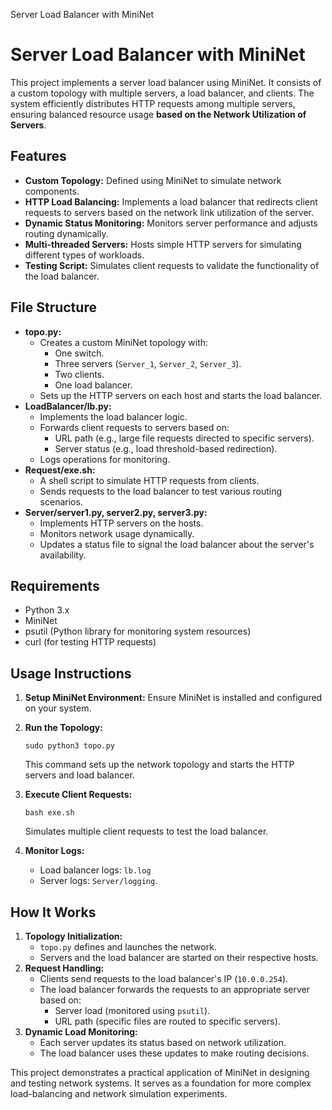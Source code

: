   Server Load Balancer with MiniNet

# Server Load Balancer with MiniNet

This project implements a server load balancer using MiniNet. It consists of a custom topology with multiple servers, a load balancer, and clients. The system efficiently distributes HTTP requests among multiple servers, ensuring balanced resource usage **based on the Network Utilization of Servers**.

## Features

*   **Custom Topology:** Defined using MiniNet to simulate network components.
* **HTTP Load Balancing:** Implements a load balancer that redirects client requests to servers based on the network link utilization of the server.
*   **Dynamic Status Monitoring:** Monitors server performance and adjusts routing dynamically.
*   **Multi-threaded Servers:** Hosts simple HTTP servers for simulating different types of workloads.
*   **Testing Script:** Simulates client requests to validate the functionality of the load balancer.

## File Structure

*   **topo.py:**
    *   Creates a custom MiniNet topology with:
        *   One switch.
        *   Three servers (`Server_1`, `Server_2`, `Server_3`).
        *   Two clients.
        *   One load balancer.
    *   Sets up the HTTP servers on each host and starts the load balancer.
*   **LoadBalancer/lb.py:**
    *   Implements the load balancer logic.
    *   Forwards client requests to servers based on:
        *   URL path (e.g., large file requests directed to specific servers).
        *   Server status (e.g., load threshold-based redirection).
    *   Logs operations for monitoring.
*   **Request/exe.sh:**
    *   A shell script to simulate HTTP requests from clients.
    *   Sends requests to the load balancer to test various routing scenarios.
*   **Server/server1.py, server2.py, server3.py:**
    *   Implements HTTP servers on the hosts.
    *   Monitors network usage dynamically.
    *   Updates a status file to signal the load balancer about the server's availability.

## Requirements

*   Python 3.x
*   MiniNet
*   psutil (Python library for monitoring system resources)
*   curl (for testing HTTP requests)

## Usage Instructions

1.  **Setup MiniNet Environment:** Ensure MiniNet is installed and configured on your system.
2.  **Run the Topology:**
    
    ```
    sudo python3 topo.py
    ```
    
    This command sets up the network topology and starts the HTTP servers and load balancer.
    
3.  **Execute Client Requests:**
    
    ```
    bash exe.sh
    ```
    
    Simulates multiple client requests to test the load balancer.
    
4.  **Monitor Logs:**
    *   Load balancer logs: `lb.log`
    *   Server logs: `Server/logging`.

## How It Works

1.  **Topology Initialization:**
    *   `topo.py` defines and launches the network.
    *   Servers and the load balancer are started on their respective hosts.
2.  **Request Handling:**
    *   Clients send requests to the load balancer's IP (`10.0.0.254`).
    *   The load balancer forwards the requests to an appropriate server based on:
        *   Server load (monitored using `psutil`).
        *   URL path (specific files are routed to specific servers).
3.  **Dynamic Load Monitoring:**
    *   Each server updates its status based on network utilization.
    *   The load balancer uses these updates to make routing decisions.


This project demonstrates a practical application of MiniNet in designing and testing network systems. It serves as a foundation for more complex load-balancing and network simulation experiments.

